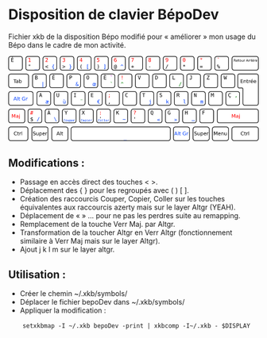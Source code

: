 Disposition de clavier BépoDev
==============================

Fichier xkb de la disposition Bépo modifié pour « améliorer » mon usage du Bépo dans le cadre de mon activité.

![Disposition BépoDev](bepoDev-simplifiee.png)

Modifications :
--------------

- Passage en accès direct des touches < >.
- Déplacement des { } pour les regroupés avec ( ) [ ].
- Création des raccourcis Couper, Copier, Coller sur les touches équivalentes aux raccourcis azerty mais sur le layer Altgr (YEAH).
- Déplacement de « » … pour ne pas les perdres suite au remapping.
- Remplacement de la touche Verr Maj. par Altgr.
- Transformation de la toucher Altgr en Verr Altgr (fonctionnement similaire à Verr Maj mais sur le layer Altgr).
- Ajout j k l m sur le layer altgr. 

Utilisation :
-------------

- Créer le chemin ~/.xkb/symbols/
- Déplacer le fichier bepoDev dans ~/.xkb/symbols/
- Appliquer la modification :

```
	setxkbmap -I ~/.xkb bepoDev -print | xkbcomp -I~/.xkb - $DISPLAY
```
